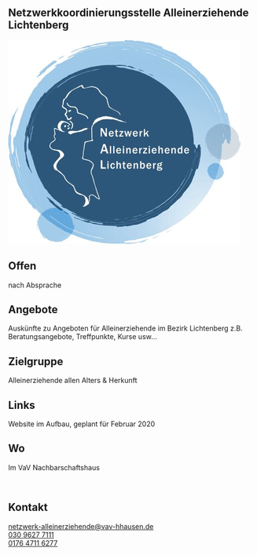 ## Netzwerkkoordinierungsstelle Alleinerziehende Lichtenberg
<img id="topmedia" src="/Beratung/Beratung_Eltern/images/Logo_Netzwerk-Alleinerziehende.jpg" />

## Offen
nach Absprache

## Angebote
Auskünfte zu Angeboten für Alleinerziehende im Bezirk Lichtenberg z.B. Beratungsangebote, Treffpunkte, Kurse usw…

## Zielgruppe
Alleinerziehende allen Alters & Herkunft

## Links
Website im Aufbau, geplant für Februar 2020

## Wo
Im VaV Nachbarschaftshaus
<div id="gmap"></div>
<script>window.onload = showMap('Ribnitzer Straße 1b, 13051 Berlin´, 0, 'gmap_mini')</script><br>

## Kontakt
[netzwerk-alleinerziehende@vav-hhausen.de](netzwerk-alleinerziehende@vav-hhausen.de)<br>
<a href="tel:+493096277111">030 9627 7111</a><br>
<a href="mobil:+4917647116277">0176 4711 6277</a>

